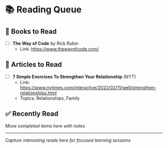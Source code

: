 # 📚 Reading Queue

## 📖 Books to Read
- [ ] **The Way of Code** by Rick Rubin
  - Link: https://www.thewayofcode.com/

## 📰 Articles to Read  
- [ ] **7 Simple Exercises To Strengthen Your Relationship** (NYT)
  - Link: https://www.nytimes.com/interactive/2022/02/11/well/strengthen-relationships.html
  - Topics: Relationships, Family

## ✅ Recently Read
*Move completed items here with notes*

---
*Capture interesting reads here for focused learning sessions*
